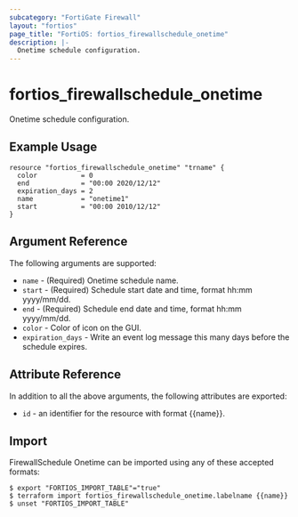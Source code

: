 ```yaml
---
subcategory: "FortiGate Firewall"
layout: "fortios"
page_title: "FortiOS: fortios_firewallschedule_onetime"
description: |-
  Onetime schedule configuration.
---
```


# fortios_firewallschedule_onetime
Onetime schedule configuration.

## Example Usage

```hcl
resource "fortios_firewallschedule_onetime" "trname" {
  color           = 0
  end             = "00:00 2020/12/12"
  expiration_days = 2
  name            = "onetime1"
  start           = "00:00 2010/12/12"
}
```

## Argument Reference

The following arguments are supported:

* `name` - (Required) Onetime schedule name.
* `start` - (Required) Schedule start date and time, format hh:mm yyyy/mm/dd.
* `end` - (Required) Schedule end date and time, format hh:mm yyyy/mm/dd.
* `color` - Color of icon on the GUI.
* `expiration_days` - Write an event log message this many days before the schedule expires.


## Attribute Reference

In addition to all the above arguments, the following attributes are exported:
* `id` - an identifier for the resource with format {{name}}.

## Import

FirewallSchedule Onetime can be imported using any of these accepted formats:
```
$ export "FORTIOS_IMPORT_TABLE"="true"
$ terraform import fortios_firewallschedule_onetime.labelname {{name}}
$ unset "FORTIOS_IMPORT_TABLE"
```
